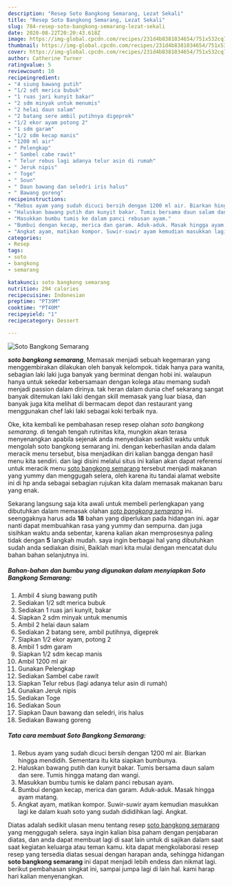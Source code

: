 ```yaml
---
description: "Resep Soto Bangkong Semarang, Lezat Sekali"
title: "Resep Soto Bangkong Semarang, Lezat Sekali"
slug: 784-resep-soto-bangkong-semarang-lezat-sekali
date: 2020-08-22T20:20:43.618Z
image: https://img-global.cpcdn.com/recipes/231d4b8381034654/751x532cq70/soto-bangkong-semarang-foto-resep-utama.jpg
thumbnail: https://img-global.cpcdn.com/recipes/231d4b8381034654/751x532cq70/soto-bangkong-semarang-foto-resep-utama.jpg
cover: https://img-global.cpcdn.com/recipes/231d4b8381034654/751x532cq70/soto-bangkong-semarang-foto-resep-utama.jpg
author: Catherine Turner
ratingvalue: 5
reviewcount: 10
recipeingredient:
- "4 siung bawang putih"
- "1/2 sdt merica bubuk"
- "1 ruas jari kunyit bakar"
- "2 sdm minyak untuk menumis"
- "2 helai daun salam"
- "2 batang sere ambil putihnya digeprek"
- "1/2 ekor ayam potong 2"
- "1 sdm garam"
- "1/2 sdm kecap manis"
- "1200 ml air"
- " Pelengkap"
- " Sambel cabe rawit"
- " Telur rebus lagi adanya telur asin di rumah"
- " Jeruk nipis"
- " Toge"
- " Soun"
- " Daun bawang dan seledri iris halus"
- " Bawang goreng"
recipeinstructions:
- "Rebus ayam yang sudah dicuci bersih dengan 1200 ml air. Biarkan hingga mendidih. Sementara itu kita siapkan bumbunya."
- "Haluskan bawang putih dan kunyit bakar. Tumis bersama daun salam dan sere. Tumis hingga matang dan wangi."
- "Masukkan bumbu tumis ke dalam panci rebusan ayam."
- "Bumbui dengan kecap, merica dan garam. Aduk-aduk. Masak hingga ayam matang."
- "Angkat ayam, matikan kompor. Suwir-suwir ayam kemudian masukkan lagi ke dalam kuah soto yang sudah dididihkan lagi. Angkat."
categories:
- Resep
tags:
- soto
- bangkong
- semarang

katakunci: soto bangkong semarang 
nutrition: 294 calories
recipecuisine: Indonesian
preptime: "PT39M"
cooktime: "PT40M"
recipeyield: "1"
recipecategory: Dessert

---
```



![Soto Bangkong Semarang](https://img-global.cpcdn.com/recipes/231d4b8381034654/751x532cq70/soto-bangkong-semarang-foto-resep-utama.jpg)

<b><i>soto bangkong semarang</i></b>, Memasak menjadi sebuah kegemaran yang menggembirakan dilakukan oleh banyak kelompok. tidak hanya para wanita, sebagian laki laki juga banyak yang berminat dengan hobi ini. walaupun hanya untuk sekedar kebersamaan dengan kolega atau memang sudah menjadi passion dalam dirinya. tak heran dalam dunia chef sekarang sangat banyak ditemukan laki laki dengan skill memasak yang luar biasa, dan banyak juga kita melihat di bermacam depot dan restaurant yang menggunakan chef laki laki sebagai koki terbaik nya.



Oke, kita kembali ke pembahasan resep resep olahan <i>soto bangkong semarang</i>. di tengah tengah rutinitas kita, mungkin akan terasa menyenangkan apabila sejenak anda menyediakan sedikit waktu untuk mengolah soto bangkong semarang ini. dengan keberhasilan anda dalam meracik menu tersebut, bisa menjadikan diri kalian bangga dengan hasil menu kita sendiri. dan lagi disini melalui situs ini kalian akan dapat referensi untuk meracik menu <u>soto bangkong semarang</u> tersebut menjadi makanan yang yummy dan menggugah selera, oleh karena itu tandai alamat website ini di hp anda sebagai sebagian rujukan kita dalam memasak makanan baru yang enak.


Sekarang langsung saja kita awali untuk membeli perlengkapan yang dibutuhkan dalam memasak olahan <u><i>soto bangkong semarang</i></u> ini. seenggaknya harus ada <b>18</b> bahan yang diperlukan pada hidangan ini. agar nanti dapat membuahkan rasa yang yummy dan sempurna. dan juga sisihkan waktu anda sebentar, karena kalian akan memprosesnya paling tidak dengan <b>5</b> langkah mudah. saya ingin berbagai hal yang dibutuhkan sudah anda sediakan disini, Baiklah mari kita mulai dengan mencatat dulu bahan bahan selanjutnya ini.

<!--inarticleads1-->

##### Bahan-bahan dan bumbu yang digunakan dalam menyiapkan Soto Bangkong Semarang:

1. Ambil 4 siung bawang putih
1. Sediakan 1/2 sdt merica bubuk
1. Sediakan 1 ruas jari kunyit, bakar
1. Siapkan 2 sdm minyak untuk menumis
1. Ambil 2 helai daun salam
1. Sediakan 2 batang sere, ambil putihnya, digeprek
1. Siapkan 1/2 ekor ayam, potong 2
1. Ambil 1 sdm garam
1. Siapkan 1/2 sdm kecap manis
1. Ambil 1200 ml air
1. Gunakan  Pelengkap
1. Sediakan  Sambel cabe rawit
1. Siapkan  Telur rebus (lagi adanya telur asin di rumah)
1. Gunakan  Jeruk nipis
1. Sediakan  Toge
1. Sediakan  Soun
1. Siapkan  Daun bawang dan seledri, iris halus
1. Sediakan  Bawang goreng




<!--inarticleads2-->

##### Tata cara membuat Soto Bangkong Semarang:

1. Rebus ayam yang sudah dicuci bersih dengan 1200 ml air. Biarkan hingga mendidih. Sementara itu kita siapkan bumbunya.
1. Haluskan bawang putih dan kunyit bakar. Tumis bersama daun salam dan sere. Tumis hingga matang dan wangi.
1. Masukkan bumbu tumis ke dalam panci rebusan ayam.
1. Bumbui dengan kecap, merica dan garam. Aduk-aduk. Masak hingga ayam matang.
1. Angkat ayam, matikan kompor. Suwir-suwir ayam kemudian masukkan lagi ke dalam kuah soto yang sudah dididihkan lagi. Angkat.




Diatas adalah sedikit ulasan menu tentang resep <u>soto bangkong semarang</u> yang menggugah selera. saya ingin kalian bisa paham dengan penjabaran diatas, dan anda dapat membuat lagi di saat lain untuk di sajikan dalam saat saat kegiatan keluarga atau teman kamu. kita dapat mengkolaborasi resep resep yang tersedia diatas sesuai dengan harapan anda, sehingga hidangan <b>soto bangkong semarang</b> ini dapat menjadi lebih endess dan nikmat lagi. berikut pembahasan singkat ini, sampai jumpa lagi di lain hal. kami harap hari kalian menyenangkan.
